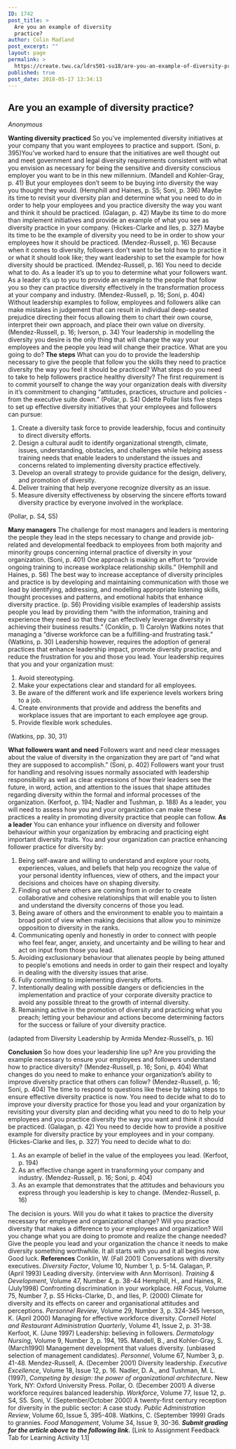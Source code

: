 ```yaml
---
ID: 1742
post_title: >
  Are you an example of diversity
  practice?
author: Colin Madland
post_excerpt: ""
layout: page
permalink: >
  https://create.twu.ca/ldrs501-su18/are-you-an-example-of-diversity-practice/
published: true
post_date: 2018-05-17 13:34:13
---
```

<h2>Are you an example of diversity practice?</h2>

<em>Anonymous</em>

<strong>Wanting diversity practiced</strong> So you’ve implemented diversity initiatives at your company that you want employees to practice and support. (Soni, p. 395)You’ve worked hard to ensure that the initiatives are well thought out and meet government and legal diversity requirements consistent with what you envision as necessary for being the sensitive and diversity conscious employer you want to be in this new millennium. (Mandell and Kohler-Gray, p. 41) But your employees don’t seem to be buying into diversity the way you thought they would. (Hemphill and Haines, p. S5; Soni, p. 396) Maybe its time to revisit your diversity plan and determine what you need to do in order to help your employees and you practice diversity the way you want and think it should be practiced. (Galagan, p. 42) Maybe its time to do more than implement initiatives and provide an example of what you see as diversity practice in your company. (Hickes-Clarke and Iles, p. 327) Maybe its time to be the example of diversity you need to be in order to show your employees how it should be practiced. (Mendez-Russell, p. 16) Because when it comes to diversity, followers don’t want to be told how to practice it or what it should look like; they want leadership to set the example for how diversity should be practiced. (Mendez-Russell, p. 16) You need to decide what to do. As a leader it’s up to you to determine what your followers want. As a leader it’s up to you to provide an example to the people that follow you so they can practice diversity effectively in the transformation process at your company and industry. (Mendez-Russell, p. 16; Soni, p. 404) Without leadership examples to follow, employees and followers alike can make mistakes in judgement that can result in individual deep-seated prejudice directing their focus allowing them to chart their own course, interpret their own approach, and place their own value on diversity. (Mendez-Russell, p. 16; Iverson, p. 34) Your leadership in modelling the diversity you desire is the only thing that will change the way your employees and the people you lead will change their practice. What are you going to do? <strong>The steps</strong> What can you do to provide the leadership necessary to give the people that follow you the skills they need to practice diversity the way you feel it should be practiced? What steps do you need to take to help followers practice healthy diversity? The first requirement is to commit yourself to change the way your organization deals with diversity in it’s commitment to changing “attitudes, practices, structure and policies - from the executive suite down.” (Pollar, p. S4) Odette Pollar lists five steps to set up effective diversity initiatives that your employees and followers can pursue:

<ol>
<li>Create a diversity task force to provide leadership, focus and continuity to direct diversity efforts.</li>
<li>Design a cultural audit to identify organizational strength, climate, issues, understanding, obstacles, and challenges while helping assess training needs that enable leaders to understand the issues and concerns related to implementing diversity practice effectively.</li>
<li>Develop an overall strategy to provide guidance for the design, delivery, and promotion of diversity.</li>
<li>Deliver training that help everyone recognize diversity as an issue.</li>
<li>Measure diversity effectiveness by observing the sincere efforts toward diversity practice by everyone involved in the workplace.</li>
</ol>

(Pollar, p. S4, S5)

<strong>Many managers</strong> The challenge for most managers and leaders is mentoring the people they lead in the steps necessary to change and provide job-related and developmental feedback to employees from both majority and minority groups concerning internal practice of diversity in your organization. (Soni, p. 401) One approach is making an effort to “provide ongoing training to increase workplace relationship skills.” (Hemphill and Haines, p. S6) The best way to increase acceptance of diversity principles and practice is by developing and maintaining communication with those we lead by identifying, addressing, and modelling appropriate listening skills, thought processes and patterns, and emotional habits that enhance diversity practice. (p. S6) Providing visible examples of leadership assists people you lead by providing them “with the information, training and experience they need so that they can effectively leverage diversity in achieving their business results.” (Conklin, p. 1) Carolyn Watkins notes that managing a “diverse workforce can be a fulfilling-and frustrating task.” (Watkins, p. 30) Leadership however, requires the adoption of general practices that enhance leadership impact, promote diversity practice, and reduce the frustration for you and those you lead. Your leadership requires that you and your organization must:

<ol>
<li>Avoid stereotyping.</li>
<li>Make your expectations clear and standard for all employees.</li>
<li>Be aware of the different work and life experience levels workers bring to a job.</li>
<li>Create environments that provide and address the benefits and workplace issues that are important to each employee age group.</li>
<li>Provide flexible work schedules.</li>
</ol>

(Watkins, pp. 30, 31)

<strong>What followers want and need</strong> Followers want and need clear messages about the value of diversity in the organization they are part of “and what they are supposed to accomplish.” (Soni, p. 402) Followers want your trust for handling and resolving issues normally associated with leadership responsibility as well as clear expressions of how their leaders see the future, in word, action, and attention to the issues that shape attitudes regarding diversity within the formal and informal processes of the organization. (Kerfoot, p. 194; Nadler and Tushman, p. 188) As a leader, you will need to assess how you and your organization can make these practices a reality in promoting diversity practice that people can follow. <strong>As a leader</strong> You can enhance your influence on diversity and follower behaviour within your organization by embracing and practicing eight important diversity traits. You and your organization can practice enhancing follower practice for diversity by:

<ol>
<li>Being self-aware and willing to understand and explore your roots, experiences, values, and beliefs that help you recognize the value of your personal identity influences, view of others, and the impact your decisions and choices have on shaping diversity.</li>
<li>Finding out where others are coming from in order to create collaborative and cohesive relationships that will enable you to listen and understand the diversity concerns of those you lead.</li>
<li>Being aware of others and the environment to enable you to maintain a broad point of view when making decisions that allow you to minimize opposition to diversity in the ranks.</li>
<li>Communicating openly and honestly in order to connect with people who feel fear, anger, anxiety, and uncertainty and be willing to hear and act on input from those you lead.</li>
<li>Avoiding exclusionary behaviour that alienates people by being attuned to people's emotions and needs in order to gain their respect and loyalty in dealing with the diversity issues that arise.</li>
<li>Fully committing to implementing diversity efforts.</li>
<li>Intentionally dealing with possible dangers or deficiencies in the implementation and practice of your corporate diversity practice to avoid any possible threat to the growth of internal diversity.</li>
<li>Remaining active in the promotion of diversity and practicing what you preach; letting your behaviour and actions become determining factors for the success or failure of your diversity practice.</li>
</ol>

(adapted from Diversity Leadership by Armida Mendez-Russell’s, p. 16)

<strong>Conclusion</strong> So how does your leadership line up? Are you providing the example necessary to ensure your employees and followers understand how to practice diversity? (Mendez-Russell, p. 16; Soni, p. 404) What changes do you need to make to enhance your organization’s ability to improve diversity practice that others can follow? (Mendez-Russell, p. 16; Soni, p. 404) The time to respond to questions like these by taking steps to ensure effective diversity practice is now. You need to decide what to do to improve your diversity practice for those you lead and your organization by revisiting your diversity plan and deciding what you need to do to help your employees and you practice diversity the way you want and think it should be practiced. (Galagan, p. 42) You need to decide how to provide a positive example for diversity practice by your employees and in your company. (Hickes-Clarke and Iles, p. 327) You need to decide what to do:

<ol>
<li>As an example of belief in the value of the employees you lead. (Kerfoot, p. 194)</li>
<li>As an effective change agent in transforming your company and industry. (Mendez-Russell, p. 16; Soni, p. 404)</li>
<li>As an example that demonstrates that the attitudes and behaviours you express through you leadership is key to change. (Mendez-Russell, p. 16)</li>
</ol>

The decision is yours. Will you do what it takes to practice the diversity necessary for employee and organizational change? Will you practice diversity that makes a difference to your employees and organization? Will you change what you are doing to promote and realize the change needed? Give the people you lead and your organization the chance it needs to make diversity something worthwhile. It all starts with you and it all begins now. Good luck. <strong>References</strong> Conklin, W. (Fall 2001) Conversations with diversity executives. <em>Diversity Factor</em>, Volume 10, Number 1, p. 5-14. Galagan, P. (April 1993) Leading diversity. (interview with Ann Morrison). <em>Training &amp;</em> <em>Development</em>, Volume 47, Number 4, p. 38-44 Hemphill, H., and Haines, R. (July1998) Confronting discrimination in your workplace. <em>HR Focus</em>, Volume 75, Number 7, p. S5 Hicks-Clarke, D., and Iles, P. (2000) Climate for diversity and its effects on career and organisational attitudes and perceptions. <em>Personnel Review</em>, Volume 29, Number 3, p. 324-345 Iverson, K. (April 2000) Managing for effective workforce diversity. <em>Cornell Hotel and Restaurant</em> <em>Administration Quarterly</em>, Volume 41, Issue 2, p. 31-38. Kerfoot, K. (June 1997) Leadership: believing in followers. <em>Dermatology Nursing</em>, Volume 9, Number 3, p. 194, 195. Mandell, B., and Kohler-Gray, S. (March1990) Management development that values diversity. (unbiased selection of management candidates). <em>Personnel</em>, Volume 67, Number 3, p. 41-48. Mendez-Russell, A. (December 2001) Diversity leadership. <em>Executive Excellence</em>, Volume 18, Issue 12, p. 16. Nadler, D. A., and Tushman, M. L. (1997), <em>Competing by design: the power of organizational</em> <em>architecture</em>. New York, NY: Oxford University Press. Pollar, O. (December 2001) A diverse workforce requires balanced leadership. <em>Workforce</em>, Volume 77, Issue 12, p. S4, S5. Soni, V. (September/October 2000) A twenty-first century reception for diversity in the public sector: A case study. <em>Public Administration Review</em>, Volume 60, Issue 5, 395-408. Watkins, C. (September 1999) Grads to grannies. <em>Food Management</em>, Volume 34, Issue 9, 30-36. <em><strong>Submit grading for the article above to the following link.</strong></em> &#91;Link to Assignment Feedback Tab for Learning Activity 1.1&#93;